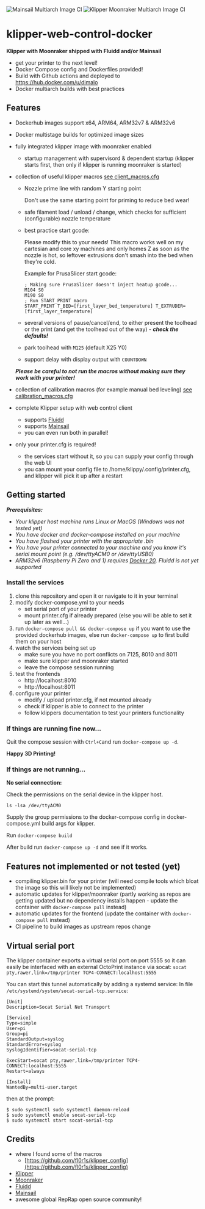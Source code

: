 ![Mainsail Multiarch Image CI](https://github.com/dimalo/klipper-web-control-docker/workflows/Mainsail%20Multiarch%20Image%20CI/badge.svg)
![Klipper Moonraker Multiarch Image CI](https://github.com/dimalo/klipper-web-control-docker/workflows/Klipper%20Moonraker%20Multiarch%20Image%20CI/badge.svg)

# klipper-web-control-docker
__Klipper with Moonraker shipped with Fluidd and/or Mainsail__

- get your printer to the next level!
- Docker Compose config and Dockerfiles provided!
- Build with Github actions and deployed to https://hub.docker.com/u/dimalo
- Docker multiarch builds with best practices

## Features
- Dockerhub images support x64, ARM64, ARM32v7 & ARM32v6
- Docker multistage builds for optimized image sizes
- fully integrated klipper image with moonraker enabled
  - startup management with supervisord & dependent startup (klipper starts first, then only if klipper is running moonraker is started)
- collection of useful klipper macros [see client_macros.cfg](./config/client_macros.cfg)
  - Nozzle prime line with random Y starting point
    
    Don't use the same starting point for priming to reduce bed wear!
  
  - safe filament load / unload / change, which checks for sufficient (configurable) nozzle temperature

  - best practice start gcode:

    Please modify this to your needs! This macro works well on my cartesian and core xy machines and only homes Z as soon as the nozzle is hot, so leftover extrusions don't smash into the bed when they're cold.

    Example for PrusaSlicer start gcode:

    ```
    ; Making sure PrusaSlicer doesn't inject heatup gcode...
    M104 S0
    M190 S0
    ; Run START_PRINT macro
    START_PRINT T_BED=[first_layer_bed_temperature] T_EXTRUDER=[first_layer_temperature]
    ```

  - several versions of pause/cancel/end, to either present the toolhead or the print (and get the toolhead out of the way) - ___check the defaults!___

  - park toolhead with ```M125``` (default X25 Y0)

  - support delay with display output with ```COUNTDOWN```

  ___Please be careful to not run the macros without making sure they work with your printer!___
- collection of calibration macros (for example manual bed leveling) [see calibration_macros.cfg](./config/calibration_macros.cfg)
- complete Klipper setup with web control client
  - supports [Fluidd](https://github.com/cadriel/fluidd)
  - supports [Mainsail](https://github.com/meteyou/mainsail)
  - you can even run both in parallel!
- only your printer.cfg is required!
  - the services start without it, so you can supply your config through the web UI
  - you can mount your config file to /home/klippy/.config/printer.cfg, and klipper will pick it up after a restart

## Getting started

___Prerequisites:___
- _Your klipper host machine runs Linux or MacOS (Windows was not tested yet)_
- _You have docker and docker-compose installed on your machine_
- _You have flashed your printer with the appropriate .bin_
- _You have your printer connected to your machine and you know it's serial mount point (e.g. /dev/ttyACM0 or /dev/ttyUSB0)_
- _ARM32v6 (Raspberry Pi Zero and 1) requires [Docker 20](https://docs.docker.com/engine/install/debian/#install-using-the-convenience-script). Fluidd is not yet supported_

### Install the services

1. clone this repository and open it or navigate to it in your terminal
1. modify docker-compose.yml to your needs
    - set serial port of your printer
    - mount printer.cfg if already prepared (else you will be able to set it up later as well...)
1. run ```docker-compose pull && docker-compose up``` if you want to use the provided dockerhub images, else run ```docker-compose up``` to first build them on your host
1. watch the services being set up
    - make sure you have no port conflicts on 7125, 8010 and 8011 
    - make sure klipper and moonraker started
    - leave the compose session running
1. test the frontends
    - http://localhost:8010
    - http://localhost:8011
1. configure your printer
    - modify / upload printer.cfg, if not mounted already
    - check if klipper is able to connect to the printer
    - follow klippers documentation to test your printers functionality

### If things are running fine now...
Quit the compose session with ```Ctrl+C```and run ```docker-compose up -d```.

__Happy 3D Printing!__

### If things are not running...

__No serial connection:__

Check the permissions on the serial device in the klipper host.

```ls -lsa /dev/ttyACM0```

Supply the group permissions to the docker-compose config in docker-compose.yml build args for klipper.

Run ```docker-compose build```

After build run ```docker-compose up -d``` and see if it works.

## Features not implemented or not tested (yet)
- compiling klipper.bin for your printer (will need compile tools which bloat the image so this will likely not be implemented)
- automatic updates for klipper/moonraker (partly working as repos are getting updated but no dependency installs happen - update the container with ```docker-compose pull``` instead)
- automatic updates for the frontend (update the container with ```docker-compose pull``` instead)
- CI pipeline to build images as upstream repos change

## Virtual serial port
  The klipper container exports a virtual serial port on port 5555 so it can easily be interfaced with an external OctoPrint instance via socat:
```socat pty,rawer,link=/tmp/printer TCP4-CONNECT:localhost:5555 ```

You can start this tunnel automatically by adding a systemd service:
In file `/etc/systemd/system/socat-serial-tcp.service`:
```
[Unit]
Description=Socat Serial Net Transport

[Service]
Type=simple
User=pi
Group=pi
StandardOutput=syslog
StandardError=syslog
SyslogIdentifier=socat-serial-tcp

ExecStart=socat pty,rawer,link=/tmp/printer TCP4-CONNECT:localhost:5555
Restart=always

[Install]
WantedBy=multi-user.target
```
then at the prompt:
```
$ sudo systemctl sudo systemctl daemon-reload
$ sudo systemctl enable socat-serial-tcp
$ sudo systemctl start socat-serial-tcp
```

## Credits
- where I found some of the macros
  - [https://github.com/fl0r1s/klipper_config](https://github.com/fl0r1s/klipper_config)
- [Klipper](https://github.com/KevinOConnor/klipper)
- [Moonraker](https://github.com/Arksine/moonraker)
- [Fluidd](https://github.com/cadriel/fluidd)
- [Mainsail](https://github.com/meteyou/mainsail)
- awesome global RepRap open source community!
